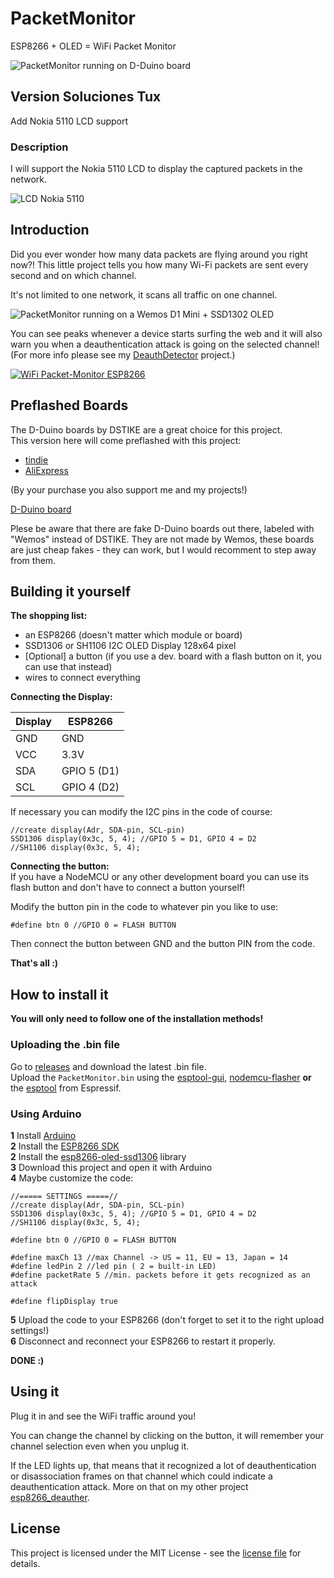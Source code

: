 # PacketMonitor
ESP8266 + OLED = WiFi Packet Monitor 

![PacketMonitor running on D-Duino board](https://raw.githubusercontent.com/solucionestux/PacketMonitor/master/images/dduino_2.jpg)


## Version Soluciones Tux  
Add Nokia 5110 LCD support

### Description

I will support the Nokia 5110 LCD to display the captured packets in the network.

![LCD Nokia 5110](https://raw.githubusercontent.com/SolucionesTux/PacketMonitor/master/images/lcdnokia.jpg)

## Introduction

Did you ever wonder how many data packets are flying around you right now?! This little project tells you how many Wi-Fi packets are sent every second and on which channel.  

It's not limited to one network, it scans all traffic on one channel.  

![PacketMonitor running on a Wemos D1 Mini + SSD1302 OLED](https://raw.githubusercontent.com/solucionestux/PacketMonitor/master/images/custom_build.jpg)

You can see peaks whenever a device starts surfing the web and it will also warn you when a deauthentication attack is going on the selected channel! (For more info please see my [DeauthDetector](https://github.com/solucionestux/DeauthDetector) project.)

[![WiFi Packet-Monitor ESP8266](https://img.youtube.com/vi/RGkqemAGbjU/0.jpg)](https://youtu.be/RGkqemAGbjU)

## Preflashed Boards

The D-Duino boards by DSTIKE are a great choice for this project.  
This version here will come preflashed with this project:
- [tindie](https://goo.gl/ngcmXH)  
- [AliExpress](https://goo.gl/HVu8lU)  

(By your purchase you also support me and my projects!)  

[D-Duino board](https://raw.githubusercontent.com/solucionestux/PacketMonitor/master/images/dduino_1.jpg)

Plese be aware that there are fake D-Duino boards out there, labeled with "Wemos" instead of DSTIKE. They are not made by Wemos, these boards are just cheap fakes - they can work, but I would recomment to step away from them.  


## Building it yourself

**The shopping list:**  
- an ESP8266 (doesn't matter which module or board)
- SSD1306 or SH1106 I2C OLED Display 128x64 pixel
- [Optional] a button (if you use a dev. board with a flash button on it, you can use that instead)
- wires to connect everything

**Connecting the Display:**  

| Display | ESP8266 |
| ------- | ------- |
| GND     | GND     |
| VCC     | 3.3V    |
| SDA     | GPIO 5 (D1) |
| SCL     | GPIO 4 (D2) |

If necessary you can modify the I2C pins in the code of course:
```
//create display(Adr, SDA-pin, SCL-pin)
SSD1306 display(0x3c, 5, 4); //GPIO 5 = D1, GPIO 4 = D2
//SH1106 display(0x3c, 5, 4);
```

**Connecting the button:**  
If you have a NodeMCU or any other development board you can use its flash button and don't have to connect a button yourself!  

Modify the button pin in the code to whatever pin you like to use:
```
#define btn 0 //GPIO 0 = FLASH BUTTON
```
Then connect the button between GND and the button PIN from the code.


**That's all :)**  

## How to install it  

**You will only need to follow one of the installation methods!**  

### Uploading the .bin file

Go to [releases](https://github.com/solucionestux/PacketMonitor/releases) and download the latest .bin file.  
Upload the `PacketMonitor.bin` using the [esptool-gui](https://github.com/Rodmg/esptool-gui), [nodemcu-flasher](https://github.com/nodemcu/nodemcu-flasher) **or** the [esptool](https://github.com/espressif/esptool) from Espressif.

### Using Arduino

**1** Install [Arduino](https://www.arduino.cc/en/Main/Software)  
**2** Install the [ESP8266 SDK](https://github.com/esp8266/Arduino)  
**2** Install the [esp8266-oled-ssd1306](https://github.com/squix78/esp8266-oled-ssd1306) library  
**3** Download this project and open it with Arduino  
**4** Maybe customize the code:  
```
//===== SETTINGS =====//
//create display(Adr, SDA-pin, SCL-pin)
SSD1306 display(0x3c, 5, 4); //GPIO 5 = D1, GPIO 4 = D2
//SH1106 display(0x3c, 5, 4);

#define btn 0 //GPIO 0 = FLASH BUTTON
  
#define maxCh 13 //max Channel -> US = 11, EU = 13, Japan = 14
#define ledPin 2 //led pin ( 2 = built-in LED)
#define packetRate 5 //min. packets before it gets recognized as an attack

#define flipDisplay true
```
**5** Upload the code to your ESP8266 (don't forget to set it to the right upload settings!)  
**6** Disconnect and reconnect your ESP8266 to restart it properly.  

**DONE :)**

## Using it

Plug it in and see the WiFi traffic around you!  

You can change the channel by clicking on the button, it will remember your channel selection even when you unplug it.  

If the LED lights up, that means that it recognized a lot of deauthentication or disassociation frames on that channel which could indicate a deauthentication attack. More on that on my other project [esp8266_deauther](https://github.com/solucionestux/esp8266_deauther).

## License

This project is licensed under the MIT License - see the [license file](LICENSE) for details.
